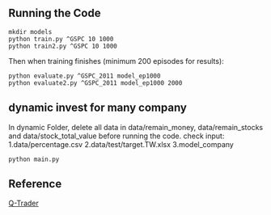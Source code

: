 ## Running the Code

```
mkdir models
python train.py ^GSPC 10 1000
python train2.py ^GSPC 10 1000
```

Then when training finishes (minimum 200 episodes for results):
```
python evaluate.py ^GSPC_2011 model_ep1000
python evaluate2.py ^GSPC_2011 model_ep1000 2000
```

## dynamic invest for many company

In dynamic Folder, delete all data in data/remain_money, data/remain_stocks and data/stock_total_value before running the code.
check input:
    1.data/percentage.csv
    2.data/test/target.TW.xlsx
    3.model_company
```
python main.py
```

## Reference

[Q-Trader](https://github.com/edwardhdlu/q-trader)


